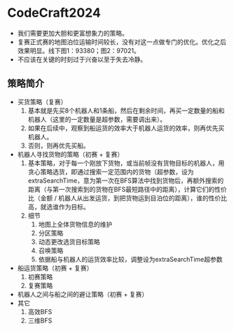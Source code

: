 # CodeCraft2024
- 我们需要更加大胆和更富想象力的策略。
- 复赛正式赛的地图泊位运输时间较长，没有对这一点做专门的优化。优化之后效果明显。线下图1：93380；图2：97021。
- 不应该在关键的时刻过于兴奋以至于失去冷静。

## 策略简介
- 买货策略（复赛）
  1. 基本就是先买8个机器人和1条船，然后在剩余时间，再买一定数量的船和机器人（这里的一定数量是超参数，需要调出来）。
  2. 如果在后续中，观察到船运货的效率大于机器人运货的效率，则再优先买机器人。
  3. 否则，则再优先买船。
- 机器人寻找货物的策略（初赛 + 复赛）
  1. 基本策略，对于每一个刚放下货物，或当前帧没有货物目标的机器人，用贪心策略选货，即通过搜索一定范围内的货物（超参数，设为extraSearchTime，意为第一次在BFS算法中找到货物后，再额外搜索的距离（与第一次搜索到的货物在BFS最短路径中的距离），计算它们的性价比（金额 / 机器人从出发运货，到把货物运到目泊位的距离），谁的性价比高，就选谁作为目标。
  2. 细节
      1. 地图上全体货物信息的维护
      2. 分区策略
      3. 动态更改选货目标策略
      4. 召唤策略
      5. 依据船与机器人的运货效率比较，调整设为extraSearchTime超参数
- 船运货策略（初赛 + 复赛）
  1. 初赛策略
  2. 复赛策略
- 机器人之间与船之间的避让策略（初赛 + 复赛）
- 其它
  1. 高效BFS
  2. 三维BFS

